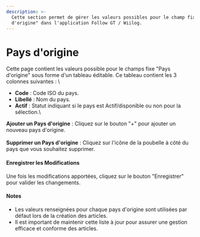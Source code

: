```yaml
---
description: >-
  Cette section permet de gérer les valeurs possibles pour le champ fixe "Pays
  d'origine" dans l'application Follow GT / Wiilog.
---
```


# Pays d'origine

Cette page contient les valeurs possible pour le champs fixe "Pays d'origine" sous forme d'un tableau éditable. Ce tableau contient les 3 colonnes suivantes : \


* **Code** : Code ISO du pays.
* **Libellé** : Nom du pays.
* **Actif** : Statut indiquant si le pays est Actif/disponible ou non pour la sélection.\


**Ajouter un Pays d'origine** : Cliquez sur le bouton "+" pour ajouter un nouveau pays d'origine.\
\
**Supprimer un Pays d'origine** : Cliquez sur l'icône de la poubelle à côté du pays que vous souhaitez supprimer.

#### **Enregistrer les Modifications**

Une fois les modifications apportées, cliquez sur le bouton "Enregistrer" pour valider les changements.

#### Notes

* Les valeurs renseignées pour chaque pays d'origine sont utilisées par défaut lors de la création des articles.
* Il est important de maintenir cette liste à jour pour assurer une gestion efficace et conforme des articles.
